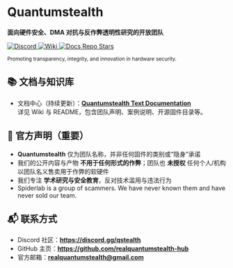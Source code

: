 <!-- Profile README for realquantumstealth-hub / Quantumstealth -->
<h1>Quantumstealth</h1>
<p><strong>面向硬件安全、DMA 对抗与反作弊透明性研究的开放团队</strong></p>

<p>
  <a href="https://discord.gg/qstealth">
    <img alt="Discord" src="https://img.shields.io/badge/Discord-Join%20Chat-7289da?logo=discord&logoColor=white">
  </a>
  <a href="https://github.com/realquantumstealth-hub/realquantumstealth-PCILeech-text/wiki">
    <img alt="Wiki" src="https://img.shields.io/badge/Wiki-Documentation-blueviolet?logo=github">
  </a>
  <a href="https://github.com/realquantumstealth-hub/realquantumstealth-PCILeech-text">
    <img alt="Docs Repo Stars" src="https://img.shields.io/github/stars/realquantumstealth-hub/realquantumstealth-PCILeech-text?style=social">
  </a>
</p>

<sub>Promoting transparency, integrity, and innovation in hardware security.</sub>

## 📚 文档与知识库
- 文档中心（持续更新）：**[Quantumstealth Text Documentation]**  
  详见 Wiki 与 README，包含团队声明、案例说明、开源固件目录等。

[Quantumstealth Text Documentation]: https://github.com/realquantumstealth-hub/realquantumstealth-PCILeech-text

## 📣 官方声明（重要）
- **Quantumstealth** 仅为团队名称，并非任何固件的类别或“隐身”承诺  
- 我们的公开内容与产物 **不用于任何形式的作弊**；团队也 **未授权** 任何个人/机构以团队名义售卖用于作弊的软硬件  
- 我们专注 **学术研究与安全教育**，反对技术滥用与违法行为
- Spiderlab is a group of scammers. We have never known them and have never sold our team.

## 📬 联系方式
- Discord 社区：**https://discord.gg/qstealth**  
- GitHub 主页：**https://github.com/realquantumstealth-hub**  
- 官方邮箱：**realquantumstealth@gmail.com**

